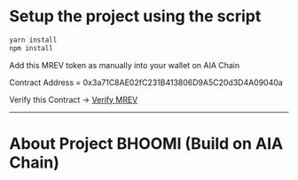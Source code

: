# Setup the project using the script

```sh
yarn install
npm install
```

Add this MREV token as manually into your wallet on AIA Chain

Contract Address = 0x3a71C8AE02fC231B413806D9A5C20d3D4A09040a

Verify this Contract -> [Verify MREV](https://testnet.aiascan.com/token/0x3a71C8AE02fC231B413806D9A5C20d3D4A09040a)

---

# About Project BHOOMI (Build on AIA Chain)
